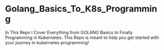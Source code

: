 # Golang_Basics_To_K8s_Programming
In This Repo I Cover Everything from GOLANG Basics to Finally Programming in Kubernetes. This Repo is meant to help you get started with your journey in kubernetes programming!
